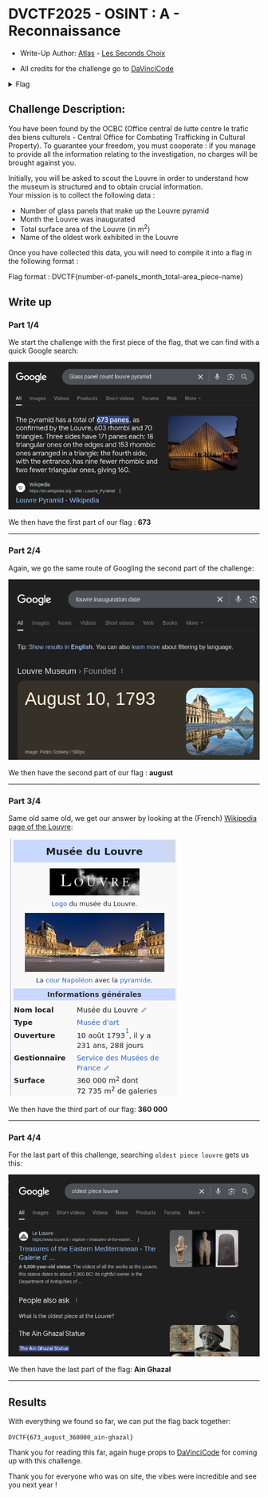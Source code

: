 # DVCTF2025 - OSINT : A - Reconnaissance 

- Write-Up Author:  [Atlas](https://github.com/Atlas002) - [Les Seconds Choix](https://dvc.tf/teams/34)

- All credits for the challenge go to [DaVinciCode](https://www.linkedin.com/company/davincicode/posts/?feedView=all)

<details>
<summary>Flag</summary>
DVCTF{673_august_360000_ain-ghazal}
</details>

## Challenge Description:


You have been found by the OCBC (Office central de lutte contre le trafic des biens culturels - Central Office for Combating Trafficking in Cultural Property). To guarantee your freedom, you must cooperate : if you manage to provide all the information relating to the investigation, no charges will be brought against you.

Initially, you will be asked to scout the Louvre in order to understand how the museum is structured and to obtain crucial information.  
Your mission is to collect the following data : 
- Number of glass panels that make up the Louvre pyramid
- Month the Louvre was inaugurated
- Total surface area of the Louvre (in m<sup>2</sup>)
- Name of the oldest work exhibited in the Louvre

Once you have collected this data, you will need to compile it into a flag in the following format :  

Flag format : DVCTF{number-of-panels_month_total-area_piece-name}

## Write up  

### Part 1/4

We start the challenge with the first piece of the flag, that we can find with a quick Google search: 

![panelcount](img/image1.png) 

We then have the first part of our flag : **673**

---
### Part 2/4

Again, we go the same route of Googling the second part of the challenge: 

![innaugmonth](img/image2.png) 

We then have the second part of our flag : **august**

---

### Part 3/4

Same old same old, we get our answer by looking at the (French) [Wikipedia page of the Louvre](https://fr.wikipedia.org/wiki/Mus%C3%A9e_du_Louvre): 

![surfacem2](img/image3.png)

We then have the third part of our flag: **360 000**

---

### Part 4/4

For the last part of this challenge, searching `oldest piece louvre` gets us this:

![statue](img/image4.png)

We then have the last part of the flag: **Ain Ghazal**

---
## Results

With everything we found so far, we can put the flag back together: 

`DVCTF{673_august_360000_ain-ghazal}`

Thank you for reading this far, again huge props to [DaVinciCode](https://www.linkedin.com/company/davincicode/posts/?feedView=all) for coming up with this challenge.

Thank you for everyone who was on site, the vibes were incredible and see you next year ! 
